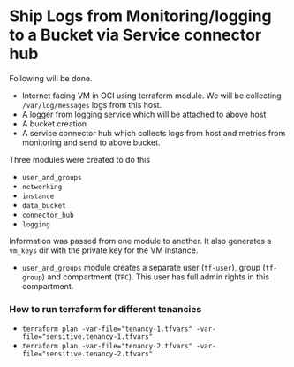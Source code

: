# Ship Logs from Monitoring/logging to a Bucket via Service connector hub

Following will be done.


* Internet facing VM in OCI using terraform module. We will be collecting `/var/log/messages` logs from this host.
* A logger from logging service which will be attached to above host
* A bucket creation
* A service connector hub which collects logs from host and metrics from monitoring and send to above bucket.

Three modules were created to do this
* `user_and_groups`
* `networking`
* `instance`
* `data_bucket`
* `connector_hub`
* `logging`

Information was passed from one module to another. It also generates a `vm_keys` dir with the private key for the VM instance.

* `user_and_groups` module creates a separate user (`tf-user`), group (`tf-group`) and compartment (`TFC`). This user has full admin rights in this compartment.

### How to run terraform for different tenancies
* `terraform plan -var-file="tenancy-1.tfvars" -var-file="sensitive.tenancy-1.tfvars"`
* `terraform plan -var-file="tenancy-2.tfvars" -var-file="sensitive.tenancy-2.tfvars"`
